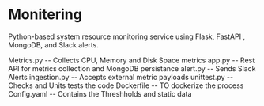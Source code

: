 # Monitering
Python-based system resource monitoring service using Flask, FastAPI , MongoDB, and Slack alerts.

Metrics.py -- Collects CPU, Memory and Disk Space metrics
app.py     -- Rest API for metrics collection and MongoDB persistance
alert.py   -- Sends Slack Alerts
ingestion.py -- Accepts external metric payloads
unittest.py  -- Checks and Units tests the code
Dockerfile   -- TO dockerize the process
Config.yaml  -- Contains the Threshholds and static data


